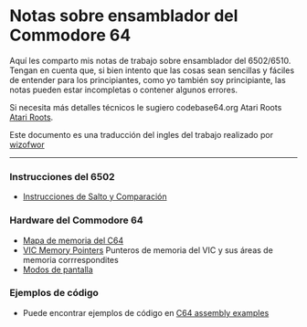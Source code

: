 # Notas sobre ensamblador del Commodore 64

Aquí les comparto mis notas de trabajo sobre ensamblador del 6502/6510. Tengan en cuenta que, si bien intento que las cosas sean sencillas y fáciles de entender para los principiantes, como yo también soy principiante, las notas pueden estar incompletas o contener algunos errores.

Si necesita más detalles técnicos le sugiero codebase64.org Atari Roots
[Atari Roots](http://www.atariarchives.org/roots/index.php).

Este documento es una traducción del ingles del trabajo realizado por [wizofwor](https://github.com/wizofwor/C64-Notes)

---

### Instrucciones del 6502
+ [Instrucciones de Salto y Comparación](https://github.com/SrHead/C64-Notes/blob/master/notes/Branches.md)

### Hardware del Commodore 64

+ [Mapa de memoria del C64](notes/C64-memory-map.md)
+ [VIC Memory Pointers](https://github.com/SrHead/C64-Notes/blob/master/notes/Memory-locations-used-by-VIC.md) Punteros de memoria del VIC y sus áreas de memoria corrrespondites
+ [Modos de pantalla](https://github.com/SrHead/C64-Notes/blob/master/notes/C64-screen-modes.md)

 
### Ejemplos de código

+ Puede encontrar ejemplos de código en [C64 assembly examples](https://github.com/SrHead/C64-assembly-examples)
